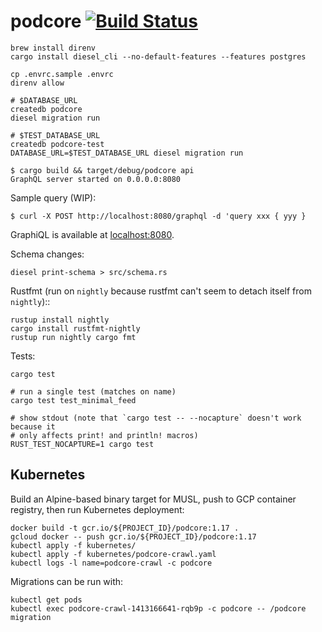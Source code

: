 # podcore [![Build Status](https://travis-ci.org/brandur/podcore.svg?branch=master)](https://travis-ci.org/brandur/podcore)

```
brew install direnv
cargo install diesel_cli --no-default-features --features postgres
```

```
cp .envrc.sample .envrc
direnv allow

# $DATABASE_URL
createdb podcore
diesel migration run

# $TEST_DATABASE_URL
createdb podcore-test
DATABASE_URL=$TEST_DATABASE_URL diesel migration run
```

```
$ cargo build && target/debug/podcore api
GraphQL server started on 0.0.0.0:8080
```

Sample query (WIP):

```
$ curl -X POST http://localhost:8080/graphql -d 'query xxx { yyy }
```

GraphiQL is available at [localhost:8080](http://localhost:8080).

Schema changes:

```
diesel print-schema > src/schema.rs
```

Rustfmt (run on `nightly` because rustfmt can't seem to detach itself from
`nightly`)::

```
rustup install nightly
cargo install rustfmt-nightly
rustup run nightly cargo fmt
```

Tests:

```
cargo test

# run a single test (matches on name)
cargo test test_minimal_feed

# show stdout (note that `cargo test -- --nocapture` doesn't work because it
# only affects print! and println! macros)
RUST_TEST_NOCAPTURE=1 cargo test
```

## Kubernetes

Build an Alpine-based binary target for MUSL, push to GCP container registry,
then run Kubernetes deployment:

```
docker build -t gcr.io/${PROJECT_ID}/podcore:1.17 .
gcloud docker -- push gcr.io/${PROJECT_ID}/podcore:1.17
kubectl apply -f kubernetes/
kubectl apply -f kubernetes/podcore-crawl.yaml
kubectl logs -l name=podcore-crawl -c podcore
```

Migrations can be run with:

```
kubectl get pods
kubectl exec podcore-crawl-1413166641-rqb9p -c podcore -- /podcore migration
```

<!--
# vim: set tw=79:
-->
